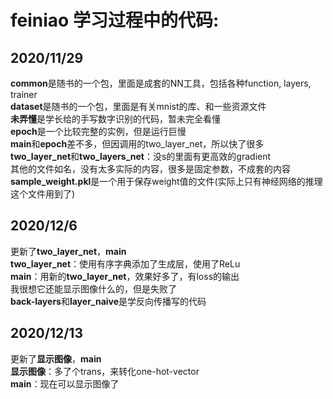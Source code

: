 # feiniao  学习过程中的代码:  
## 2020/11/29
**common**是随书的一个包，里面是成套的NN工具，包括各种function, layers, trainer  
**dataset**是随书的一个包，里面是有关mnist的库、和一些资源文件  
**未弄懂**是学长给的手写数字识别的代码，暂未完全看懂  
**epoch**是一个比较完整的实例，但是运行巨慢  
**main**和**epoch**差不多，但因调用的two_layer_net，所以快了很多  
**two_layer_net**和**two_layers_net**：没s的里面有更高效的gradient  
其他的文件如名，没有太多实际的内容，很多是固定参数，不成套的内容  
**sample_weight.pkl**是一个用于保存weight值的文件(实际上只有神经网络的推理这个文件用到了)  
## 2020/12/6
更新了**two_layer_net**，**main**  
**two_layer_net**：使用有序字典添加了生成层，使用了ReLu  
**main**：用新的**two_layer_net**，效果好多了，有loss的输出  
我很想它还能显示图像什么的，但是失败了  
**back-layers**和**layer_naive**是学反向传播写的代码
## 2020/12/13
更新了**显示图像**，**main**  
**显示图像**：多了个trans，来转化one-hot-vector   
**main**：现在可以显示图像了  
